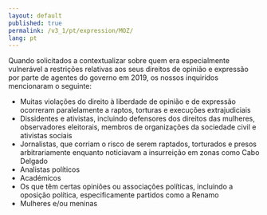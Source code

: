 ```yaml
---
layout: default
published: true
permalink: /v3_1/pt/expression/MOZ/
lang: pt
---
```


Quando solicitados a contextualizar sobre quem era especialmente vulnerável a restrições relativas aos seus direitos de opinião e expressão por parte de agentes do governo em 2019, os nossos inquiridos mencionaram o seguinte:

-	Muitas violações do direito à liberdade de opinião e de expressão ocorreram paralelamente a raptos, torturas e execuções extrajudiciais 
-	Dissidentes e ativistas, incluindo defensores dos direitos das mulheres, observadores eleitorais, membros de organizações da sociedade civil e ativistas sociais
-	Jornalistas, que corriam o risco de serem raptados, torturados e presos arbitrariamente enquanto noticiavam a insurreição em zonas como Cabo Delgado
-	Analistas políticos
-	Académicos
-	Os que têm certas opiniões ou associações políticas, incluindo a oposição política, especificamente partidos como a Renamo
-	Mulheres e/ou meninas